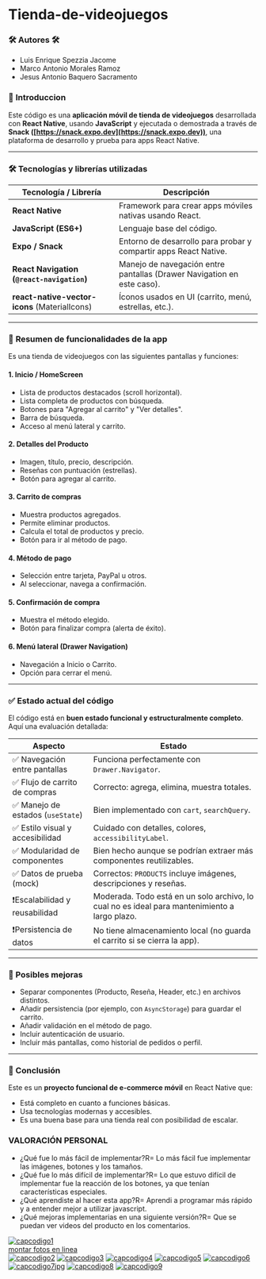 # Tienda-de-videojuegos

### 🛠️ **Autores** 🛠️
* Luis Enrique Spezzia Jacome
* Marco Antonio Morales Ramoz
* Jesus Antonio Baquero Sacramento

### 🧾 **Introduccion**
Este código es una **aplicación móvil de tienda de videojuegos** desarrollada con **React Native**, usando **JavaScript** y ejecutada o demostrada a través de **Snack ([https://snack.expo.dev](https://snack.expo.dev))**, una plataforma de desarrollo y prueba para apps React Native.

---

### 🛠️ **Tecnologías y librerías utilizadas**

| Tecnología / Librería                         | Descripción                                                            |
| --------------------------------------------- | ---------------------------------------------------------------------- |
| **React Native**                              | Framework para crear apps móviles nativas usando React.                |
| **JavaScript (ES6+)**                         | Lenguaje base del código.                                              |
| **Expo / Snack**                              | Entorno de desarrollo para probar y compartir apps React Native.       |
| **React Navigation (`@react-navigation`)**    | Manejo de navegación entre pantallas (Drawer Navigation en este caso). |
| **react-native-vector-icons** (MaterialIcons) | Íconos usados en UI (carrito, menú, estrellas, etc.).                  |

---

### 📱 **Resumen de funcionalidades de la app**

Es una tienda de videojuegos con las siguientes pantallas y funciones:

#### 1. **Inicio / HomeScreen**

* Lista de productos destacados (scroll horizontal).
* Lista completa de productos con búsqueda.
* Botones para "Agregar al carrito" y "Ver detalles".
* Barra de búsqueda.
* Acceso al menú lateral y carrito.

#### 2. **Detalles del Producto**

* Imagen, título, precio, descripción.
* Reseñas con puntuación (estrellas).
* Botón para agregar al carrito.

#### 3. **Carrito de compras**

* Muestra productos agregados.
* Permite eliminar productos.
* Calcula el total de productos y precio.
* Botón para ir al método de pago.

#### 4. **Método de pago**

* Selección entre tarjeta, PayPal u otros.
* Al seleccionar, navega a confirmación.

#### 5. **Confirmación de compra**

* Muestra el método elegido.
* Botón para finalizar compra (alerta de éxito).

#### 6. **Menú lateral (Drawer Navigation)**

* Navegación a Inicio o Carrito.
* Opción para cerrar el menú.

---

### ✅ **Estado actual del código**

El código está en **buen estado funcional y estructuralmente completo**. Aquí una evaluación detallada:

| Aspecto                          | Estado                                                                                        |
| -------------------------------- | --------------------------------------------------------------------------------------------- |
| ✅ Navegación entre pantallas     | Funciona perfectamente con `Drawer.Navigator`.                                                |
| ✅ Flujo de carrito de compras    | Correcto: agrega, elimina, muestra totales.                                                   |
| ✅ Manejo de estados (`useState`) | Bien implementado con `cart`, `searchQuery`.                                                  |
| ✅ Estilo visual y accesibilidad  | Cuidado con detalles, colores, `accessibilityLabel`.                                          |
| ✅ Modularidad de componentes     | Bien hecho aunque se podrían extraer más componentes reutilizables.                           |
| ✅ Datos de prueba (mock)         | Correctos: `PRODUCTS` incluye imágenes, descripciones y reseñas.                              |
| ❗️Escalabilidad y reusabilidad   | Moderada. Todo está en un solo archivo, lo cual no es ideal para mantenimiento a largo plazo. |
| ❗️Persistencia de datos          | No tiene almacenamiento local (no guarda el carrito si se cierra la app).                     |

---

### 🧠 Posibles mejoras

* Separar componentes (Producto, Reseña, Header, etc.) en archivos distintos.
* Añadir persistencia (por ejemplo, con `AsyncStorage`) para guardar el carrito.
* Añadir validación en el método de pago.
* Incluir autenticación de usuario.
* Incluir más pantallas, como historial de pedidos o perfil.

---

### 🧾 Conclusión

Este es un **proyecto funcional de e-commerce móvil** en React Native que:

* Está completo en cuanto a funciones básicas.
* Usa tecnologías modernas y accesibles.
* Es una buena base para una tienda real con posibilidad de escalar.

### VALORACIÓN PERSONAL 
* ¿Qué fue lo más fácil de implementar?R= Lo más fácil fue implementar las imágenes, botones y los tamaños.
* ¿Qué fue lo más difícil de implementar?R= Lo que estuvo difícil de implementar fue la reacción de los botones, ya que tenían características especiales.
* ¿Qué aprendiste al hacer esta app?R= Aprendi a programar más rápido y a entender mejor a utilizar javascript.
* ¿Qué mejoras implementarias en una siguiente versión?R= Que se puedan ver videos del producto en los comentarios.

<a href="https://ibb.co/XZCRNmtg"><img src="https://i.ibb.co/ynQjGLq1/capcodigo1.jpg" alt="capcodigo1" border="0"></a><br /><a target='_blank' href='https://es.imgbb.com/'>montar fotos en linea</a><br />
<a href="https://ibb.co/d0p5WjYn"><img src="https://i.ibb.co/HDPHFB8m/capcodigo2.jpg" alt="capcodigo2" border="0"></a>
<a href="https://ibb.co/wh5HGj3Y"><img src="https://i.ibb.co/VYfyn5r3/capcodigo3.jpg" alt="capcodigo3" border="0"></a>
<a href="https://ibb.co/2YS9mLxx"><img src="https://i.ibb.co/vvhFgrpp/capcodigo4.jpg" alt="capcodigo4" border="0"></a>
<a href="https://ibb.co/3DKv4GY"><img src="https://i.ibb.co/DxdYzsg/capcodigo5.jpg" alt="capcodigo5" border="0"></a>
<a href="https://ibb.co/k2f2fHG0"><img src="https://i.ibb.co/3mqmqrTW/capcodigo6.jpg" alt="capcodigo6" border="0"></a>
<a href="https://ibb.co/8L0h68rJ"><img src="https://i.ibb.co/ZpVZWTB3/capcodigo7jpg.jpg" alt="capcodigo7jpg" border="0"></a>
<a href="https://ibb.co/ksLRDbHn"><img src="https://i.ibb.co/9kxF4K8X/capcodigo8.jpg" alt="capcodigo8" border="0"></a>
<a href="https://ibb.co/WvMpDX3z"><img src="https://i.ibb.co/DfvgGFbM/capcodigo9.jpg" alt="capcodigo9" border="0"></a>
